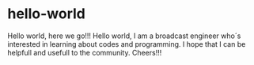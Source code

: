 # hello-world
Hello world, here we go!!!
Hello world, I am a broadcast engineer who´s interested in learning about codes and programming. I hope that I can be helpfull and usefull to the community. Cheers!!!
